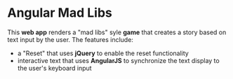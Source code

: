 # Angular Mad Libs

This **web app** renders a "mad libs" syle **game** that creates a story based on text input by the user. The features include:
- a "Reset" that uses **jQuery** to enable the reset functionality
- interactive text that uses **AngularJS** to synchronize the text display to the user's keyboard input
